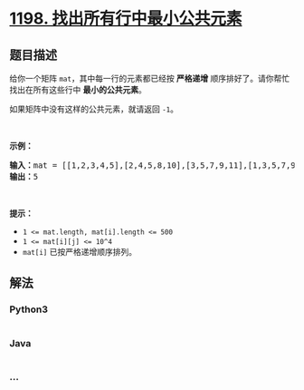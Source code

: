 # [1198. 找出所有行中最小公共元素](https://leetcode-cn.com/problems/find-smallest-common-element-in-all-rows)



## 题目描述

<!-- 这里写题目描述 -->

<p>给你一个矩阵 <code>mat</code>，其中每一行的元素都已经按 <strong>严格递增</strong> 顺序排好了。请你帮忙找出在所有这些行中 <strong>最小的公共元素</strong>。</p>

<p>如果矩阵中没有这样的公共元素，就请返回 <code>-1</code>。</p>

<p> </p>

<p><strong>示例：</strong></p>

<pre>
<strong>输入：</strong>mat = [[1,2,3,4,5],[2,4,5,8,10],[3,5,7,9,11],[1,3,5,7,9]]
<strong>输出：</strong>5
</pre>

<p> </p>

<p><strong>提示：</strong></p>

<ul>
	<li><code>1 <= mat.length, mat[i].length <= 500</code></li>
	<li><code>1 <= mat[i][j] <= 10^4</code></li>
	<li><code>mat[i]</code> 已按严格递增顺序排列。</li>
</ul>


## 解法

<!-- 这里可写通用的实现逻辑 -->

<!-- tabs:start -->

### **Python3**

<!-- 这里可写当前语言的特殊实现逻辑 -->

```python

```

### **Java**

<!-- 这里可写当前语言的特殊实现逻辑 -->

```java

```

### **...**

```

```

<!-- tabs:end -->
